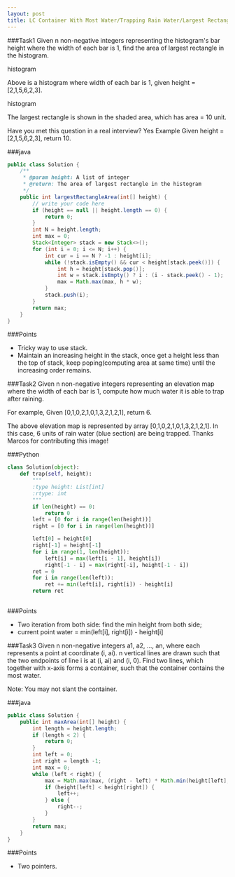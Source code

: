 ```yaml
---
layout: post
title: LC Container With Most Water/Trapping Rain Water/Largest Rectangle in Histogram
---
```

###Task1
Given n non-negative integers representing the histogram's bar height where the width of each bar is 1, find the area of largest rectangle in the histogram.

histogram

Above is a histogram where width of each bar is 1, given height = [2,1,5,6,2,3].

histogram

The largest rectangle is shown in the shaded area, which has area = 10 unit.

Have you met this question in a real interview? Yes
Example
Given height = [2,1,5,6,2,3],
return 10.

###java
```java
public class Solution {
    /**
     * @param height: A list of integer
     * @return: The area of largest rectangle in the histogram
     */
    public int largestRectangleArea(int[] height) {
        // write your code here
        if (height == null || height.length == 0) {
            return 0;
        }
        int N = height.length;
        int max = 0;
        Stack<Integer> stack = new Stack<>();
        for (int i = 0; i <= N; i++) {
            int cur = i == N ? -1 : height[i];
            while (!stack.isEmpty() && cur < height[stack.peek()]) {
                int h = height[stack.pop()];
                int w = stack.isEmpty() ? i : (i - stack.peek() - 1);
                max = Math.max(max, h * w);
            }
            stack.push(i);
        }
        return max;
    }
}

```

###Points
* Tricky way to use stack.
* Maintain an increasing height in the stack, once get a height less than the top of stack, keep poping(computing area at same time) until the increasing order remains.


###Task2
Given n non-negative integers representing an elevation map where the width of each bar is 1, compute how much water it is able to trap after raining.

For example, 
Given [0,1,0,2,1,0,1,3,2,1,2,1], return 6.


The above elevation map is represented by array [0,1,0,2,1,0,1,3,2,1,2,1]. In this case, 6 units of rain water (blue section) are being trapped. Thanks Marcos for contributing this image!

###Python
```python
class Solution(object):
    def trap(self, height):
        """
        :type height: List[int]
        :rtype: int
        """
        if len(height) == 0:
            return 0
        left = [0 for i in range(len(height))]
        right = [0 for i in range(len(height))]

        left[0] = height[0]
        right[-1] = height[-1]
        for i in range(1, len(height)):
            left[i] = max(left[i - 1], height[i])
            right[-1 - i] = max(right[-i], height[-1 - i])
        ret = 0
        for i in range(len(left)):
            ret += min(left[i], right[i]) - height[i]
        return ret
        

```

###Points
* Two iteration from both side: find the min height from both side;
* current point water = min(left[i], right[i]) - height[i]


###Task3
Given n non-negative integers a1, a2, ..., an, where each represents a point at coordinate (i, ai). n vertical lines are drawn such that the two endpoints of line i is at (i, ai) and (i, 0). Find two lines, which together with x-axis forms a container, such that the container contains the most water.

Note: You may not slant the container.

###java
```java
public class Solution {
    public int maxArea(int[] height) {
        int length = height.length;
        if (length < 2) {
        	return 0;
        }
        int left = 0;
        int right = length -1;
        int max = 0;
        while (left < right) {
        	max = Math.max(max, (right - left) * Math.min(height[left], height[right]));
        	if (height[left] < height[right]) {
        		left++;
        	} else {
        		right--;
        	}
        }
        return max;
    }
}

```

###Points
* Two pointers.